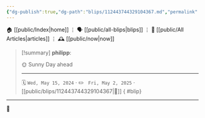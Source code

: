 ```yaml
---
{"dg-publish":true,"dg-path":"blips/112443744329104367.md","permalink":"/blips/112443744329104367/","title":"philipp on mastodon @ 2024-05-15"}
---
```



<div class="transclusion internal-embed is-loaded"><div class="markdown-embed">




🏠 [[public/Index\|home]]  ⋮ 🗣️ [[public/all-blips\|blips]] ⋮  📝 [[public/All Articles\|articles]]  ⋮ 🕰️ [[public/now\|now]]


</div></div>


> [!summary] **philipp**:
>
> 🌞 Sunny Day ahead
> - - -
>
> 🗓️ <code>Wed, May 15, 2024</code>  · ✏️ <code> Fri, May 2, 2025</code>  · [[public/blips/112443744329104367\|🔗]]
{ #blip}


- - -

 👾
